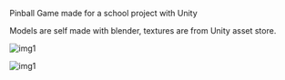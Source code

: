 Pinball Game made for a school project with Unity

Models are self made with blender, textures are from Unity asset store.

![img1](https://puu.sh/uK47e/4b6b4f1c28.jpg)

![img1](https://puu.sh/uK4bZ/ee27dda15e.jpg)
